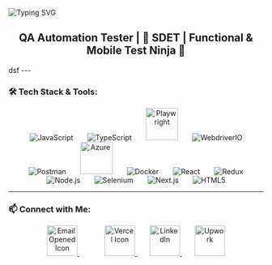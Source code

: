 <p align="center" style="display: flex; align-items: center;">
  <img src="https://readme-typing-svg.herokuapp.com?font=DM+Serif+Text&size=48&pause=1000&color=FFBF50&center=true&width=600&height=80&lines=I'm+Mohan+Shil;" alt="Typing SVG"/>
<h2 align="center">
QA Automation Tester | 🧪 SDET | Functional & Mobile Test Ninja 🥷

  
</h2>
</p>
dsf
---

### 🛠️ Tech Stack & Tools:

<p align="center">
  <img src="https://cdn.simpleicons.org/javascript/F7DF1E?size=64" alt="JavaScript" style="margin: 0 12px;"/>
  <img src="https://cdn.simpleicons.org/typescript/3178C6?size=64" alt="TypeScript" style="margin: 0 12px;"/>
  <img src="https://cdn.jsdelivr.net/gh/devicons/devicon@latest/icons/playwright/playwright-original.svg" alt="Playwright" height="64" style="margin: 0 12px;" />
<!--   <img src="https://cdn.simpleicons.org/cypress/17202C?size=64" alt="Cypress" style="margin: 0 12px;"/>  -->
  <img src="https://cdn.simpleicons.org/webdriverio/21CBD5?size=64" alt="WebdriverIO" style="margin: 0 12px;"/>
  <img src="https://cdn.simpleicons.org/postman/FF6C37?size=64" alt="Postman" style="margin: 0 12px;"/>
<!--   <img src="https://cdn.simpleicons.org/jest/C21325?size=64" alt="Jest" style="margin: 0 12px;"/>
  <img src="https://cdn.simpleicons.org/jira/0052CC?size=64" alt="Jira" style="margin: 0 12px;"/> -->
  <img src="https://devicon-website.vercel.app/api/azure/original.svg" alt="Azure" height="64" style="margin: 0 12px;" />
  <img src="https://cdn.simpleicons.org/docker/2496ED?size=64" alt="Docker" style="margin: 0 12px;"/>
<!--   <img src="https://cdn.simpleicons.org/apachejmeter/009639?size=64" alt="JMeter" style="margin: 0 12px;"/>
  <img src="https://cdn.simpleicons.org/git/F05032?size=64" alt="Git" style="margin: 0 12px;"/> -->
  <img src="https://cdn.simpleicons.org/react/61DAFB?size=64" alt="React" style="margin: 0 12px;"/>
  <img src="https://cdn.simpleicons.org/redux/764ABC?size=64" alt="Redux" style="margin: 0 12px;"/>
  <img src="https://cdn.simpleicons.org/node.js/339933?size=64" alt="Node.js" style="margin: 0 12px;"/>
  <img src="https://cdn.simpleicons.org/selenium/43B02A?size=64" alt="Selenium" style="margin: 0 12px;"/>
  <img src="https://cdn.simpleicons.org/nextdotjs/000000?size=64" alt="Next.js" style="margin: 0 12px;"/>
  <img src="https://cdn.simpleicons.org/html5/E34F26?size=64" alt="HTML5" style="margin: 0 12px;"/>
<!--   <img src="https://cdn.simpleicons.org/css3/1572B6?size=64" alt="CSS3" style="margin: 0 12px;"/>
  <img src="https://cdn.simpleicons.org/tailwindcss/06B6D4?size=64" alt="Tailwind CSS" style="margin: 0 12px;"/> -->
</p>

---

### 📫 Connect with Me:

<div align="center" >
  <a href="mailto:mohan.shil.007@gmail.com"  style="  margin: 15px 25px; ">
    <img src="https://www.svgrepo.com/show/485253/email-opened.svg" alt="Email Opened Icon" height="60" />
  </a>
  <a href="https://mohanshil.vercel.app/"  style=" margin: 15px 25px;">
    <img src="https://www.svgrepo.com/show/354513/vercel-icon.svg" alt="Vercel Icon" height="60" />
  </a>
  <a href="https://www.linkedin.com/in/mohan-shil/"   margin: 15px 25px;">
    <img src="https://cdn.jsdelivr.net/gh/devicons/devicon/icons/linkedin/linkedin-original.svg" height="60" alt="LinkedIn"  />
  </a>
  <a href="https://www.upwork.com/freelancers/~015c39fcbfad2d0cd9"  style=" margin: 15px 25px;">
    <img src="https://cdn.simpleicons.org/upwork/6FDA44" height="60" alt="Upwork" />
  </a>
</div>
